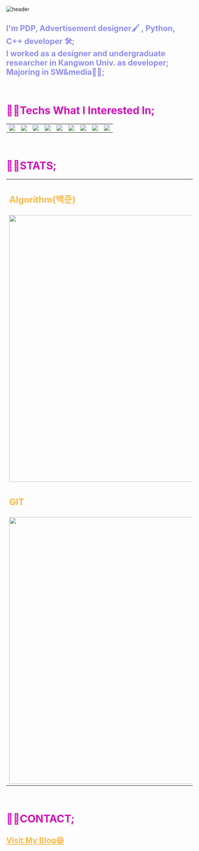 ![header](https://capsule-render.vercel.app/api?type=transparent&text=&gt;ALSDNWORKS&animation=fadeIn&fontColor=A653F5  )

## <span style="color:#8F8CF2">I'm PDP, Advertisement designer🖌 , Python, C++ developer 🛠; <br> I worked as a designer and undergraduate researcher in Kangwon Univ. as developer; <br> Majoring in SW&media👨‍💻; </span>

<br>

# <span style="color:#d30cb8"> 👨‍💻Techs What I Interested In; </span>

<table>
  <tr>
    <td><img src="https://img.shields.io/badge/PS-31A8FF?style=flat-square&logo=AdobePhotoshop&logoColor=white"/></td>
    <td><img src="https://img.shields.io/badge/Ai-FF9A00?style=flat-square&logo=AdobeIllustrator&logoColor=white"/></td>
    <td><img src="https://img.shields.io/badge/VSCode-007ACC?style=flat-square&logo=VisualStudioCode&logoColor=white"/></td>
    <td><img src="https://img.shields.io/badge/Python-3776AB?style=flat-square&logo=Python&logoColor=white"/></td>
    <td><img src="https://img.shields.io/badge/Pandas-150458?style=flat-square&logo=pandas&logoColor=white"/></td>
    <td><img src="https://img.shields.io/badge/PyQt-41CD52?style=flat-square&logo=Qt&logoColor=white"/></td>
    <td><img src="https://img.shields.io/badge/JS-F7DF1E?style=flat-square&logo=JavaScript&logoColor=white"/></td>
    <td><img src="https://img.shields.io/badge/CPP-00599C?style=flat-square&logo=C%2B%2B&logoColor=white"/></td>
    <td><img src="https://img.shields.io/badge/MySQL-4479A1?style=flat-square&logo=MySQL&logoColor=white"/></td>
  </tr>
</table>

<br>

# <span style="color:#d30cb8"> 👨‍💻STATS; </span>

<table>
    <tr><td><h2><span style="color:#FFB845">Algorithm(백준)</span></h2></td></tr>
    <tr><td><img align="center" width=720 src="https://github-readme-solvedac.hyp3rflow.vercel.app/api/?handle=alsdream702"/></td></tr>
    <tr><td><h2><span style="color:#FFB845">GIT</span></h2></td></tr>
    <tr><td><img align="center" width=720 src="https://github-readme-stats.vercel.app/api?username=Alsdnworks&show_icons=true&theme=synthwave" /></td></tr> 
</table>

<br>

# <span style="color:#d30cb8"> 👨‍💻CONTACT; </span>

## <a href="https://alsdnworks.github.io/" style="color:#FFB845 ">Visit My Blog😆</a>

